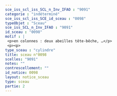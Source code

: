 ```yaml
---
sce_iss_scl_iss_SCL_n_Inv_IFAO : "9091"
categorie : "indéterminé"
sce_iss_scl_iss_SCE_id_sceau : "0098"
typeObjet : "Sceau"
sce_iss_SCL_n_Inv_IFAO : "9091"
id_sceau : "0098"
motif : |
 <p>en colonnes : deux abeilles tête-bêche, …</p>
 <p><p>
type_sceau : "cylindre"
title: sceau n°0098
scelles: "9091"
notes: ""
contrescellement: ""
id_notice: 0098
layout: notice_sceau
type: sceau
partie: 2
---
```

